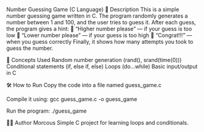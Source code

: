 Number Guessing Game (C Language)
📘 Description
This is a simple number guessing game written in C.
The program randomly generates a number between 1 and 100, and the user tries to guess it.
After each guess, the program gives a hint:
🔼 “Higher number please” — if your guess is too low
🔽 “Lower number please” — if your guess is too high
🎉 “Congrat!!!” — when you guess correctly
Finally, it shows how many attempts you took to guess the number.

🧠 Concepts Used
Random number generation (rand(), srand(time(0)))
Conditional statements (if, else if, else)
Loops (do...while)
Basic input/output in C

🛠️ How to Run
Copy the code into a file named guess_game.c

Compile it using:
gcc guess_game.c -o guess_game

Run the program:
./guess_game

👨‍💻 Author
Morcous
Simple C project for learning loops and conditionals.
